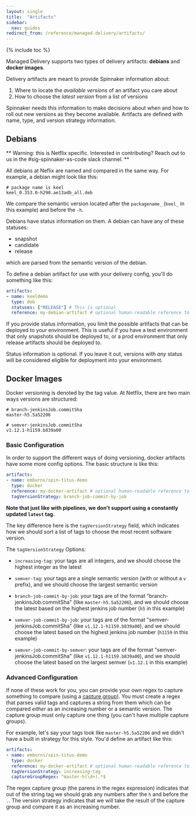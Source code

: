 ```yaml
---
layout: single
title:  "Artifacts"
sidebar:
  nav: guides
redirect_from: /reference/managed-delivery/artifacts/
---
```


{% include toc %}


Managed Delivery supports two types of delivery artifacts: **debians** and **docker images**.

Delivery artifacts are meant to provide Spinnaker information about:
1. Where to locate the *available versions* of an artifact you care about
2. How to choose the *latest version* from a list of versions

Spinnaker needs this information to make decisions about when and how to roll out new versions as they become available. Artifacts are defined with name, type, and version strategy information.

## Debians

** Warning: this is Netflix specific. Interested in contributing? Reach out to us in the #sig-spinnaker-as-code slack channel. **

All debians at Neflix are named and compared in the same way. 
For example, a debian might look like this:

```
# package name is keel
keel_0.353.0-h290.ae13adb_all.deb
```

We compare the semantic version located after the `packagename_` (`keel_` in this example) and before the `-h`.

Debians have status information on them. A debian can have any of these statuses: 

- snapshot
- candidate
- release

which are parsed from the semantic version of the debian.


To define a debian artifact for use with your delivery config, you'll do something like this:

```yaml
artifacts:
- name: keeldemo
  type: deb
  statuses: ["RELEASE"] # This is optional
  reference: my-debian-artifact # optional human-readable reference to be used elsewhere in the config, defaults to artifact name
```

If you provide status information, you limit the possible artifacts that can be deployed to your environment. 
This is useful if you have a test environment that only snapshots should be deployed to, or a prod environment that only release artifacts should be deployed to.

Status information is optional. If you leave it out, versions with *any* status will be considered eligible for deployment into your environment.

## Docker Images

Docker versioning is denoted by the tag value.
At Netflix, there are two main ways versions are structured:

```
# branch-jenkinsJob.commitSha
master-h5.5a52206

# semver-jenkinsJob.commitSha
v1.12.1-h1159.b839a00
``` 


### Basic Configuration

In order to support the different ways of doing versioning, docker artifacts have some more config options. 
The basic structure is like this:

```yaml
artifacts:
- name: emburns/spin-titus-demo
  type: docker
  reference: my-docker-artifact # optional human-readable reference to be used elsewhere in the config, defaults to artifact name
  tagVersionStrategy: branch-job-commit-by-job
```

**Note that just like with pipelines, we don't support using a constantly updated `latest` tag.**

The key difference here is the `tagVersionStrategy` field, which indicates how we should sort a list of tags to choose the most recent software version.

The `tagVersionStrategy` Options:

- `increasing-tag`: your tags are all integers, and we should choose the highest integer as the latest

- `semver-tag`: your tags are a single semantic version (with or without a `v` prefix), and we should choose the largest semantic version

- `branch-job-commit-by-job`: your tags are of the format "branch-jenkinsJob.commitSha" (like `master-h5.5a52206`), and we should choose the latest based on the highest jenkins job number (`h5` in this example)

- `semver-job-commit-by-job`: your tags are of the format "semver-jenkinsJob.commitSha" (like `v1.12.1-h1159.b839a00`), and we should choose the latest based on the highest jenkins job number (`h1159` in this example)

- `semver-job-commit-by-semver`: your tags are of the format "semver-jenkinsJob.commitSha" (like `v1.12.1-h1159.b839a00`), and we should choose the latest based on the largest semver (`v1.12.1` in this example)


### Advanced Configuration

If none of these work for you, you can provide your own regex to capture something to compare (using a [capture group](https://www.regular-expressions.info/refcapture.html)).
You must create a regex that parses valid tags and captures a string from them which can be compared _either_ as an increasing number or a semantic version.
The capture group must only capture one thing (you can't have multiple capture groups).

For example, let's say your tags look like `master-h5.5a52206` and we didn't have a built in strategy for this style. 
You'd define an artifact like this:

```yaml
artifacts:
- name: emburns/spin-titus-demo
  type: docker
  reference: my-docker-artifact # optional human-readable reference to be used elsewhere in the config, defaults to artifact name
  tagVersionStrategy: increasing-tag
  captureGroupRegex: ^master-h(\d+).*$
```

The regex capture group (the parens in the regex expression) indicates that out of the string tag we should grab any numbers after the `h` and before the `.`.
The version strategy indicates that we will take the result of the capture group and compare it as an increasing number.
